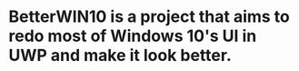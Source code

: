 # BetterWIN10 is a project that aims to redo most of Windows 10's UI in UWP and make it look better.
